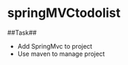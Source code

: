 springMVCtodolist
=================
##Task##
* Add SpringMvc to project
* Use maven to manage project
